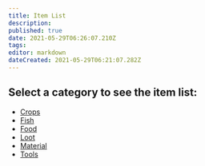 ```yaml
---
title: Item List
description: 
published: true
date: 2021-05-29T06:26:07.210Z
tags: 
editor: markdown
dateCreated: 2021-05-29T06:21:07.282Z
---
```


Select a category to see the item list:
-
- [Crops](/items-crops)
- [Fish](/items-fish)
- [Food](/items-food)
- [Loot](/items-loot)
- [Material](/items-material)
- [Tools](/items-tools)
